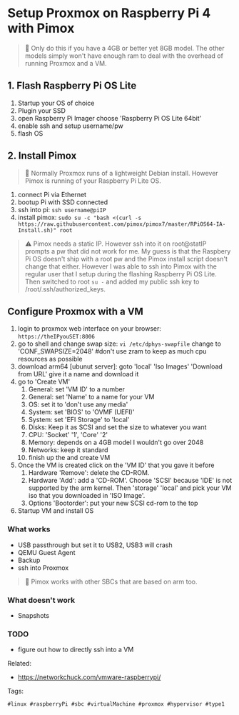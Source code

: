 # Setup Proxmox on Raspberry Pi 4 with Pimox

> 🧐 Only do this if you have a 4GB or better yet 8GB model. The other models simply won't have enough ram to deal with the overhead of running Proxmox and a VM.

## 1. Flash Raspberry Pi OS Lite

1. Startup your OS of choice
1. Plugin your SSD
1. open Raspberry Pi Imager choose 'Raspberry Pi OS Lite 64bit'
1. enable ssh and setup username/pw
1. flash OS

## 2. Install Pimox

> 🧐 Normally Proxmox runs of a lightweight Debian install. However Pimox is running of your Raspberry Pi Lite OS.

1. connect Pi via Ethernet
1. bootup Pi with SSD connected
1. ssh into pi: `ssh username@piIP`
1. install pimox: `sudo su -c "bash <(curl -s https://raw.githubusercontent.com/pimox/pimox7/master/RPiOS64-IA-Install.sh)" root`

> ⚠️  Pimox needs a static IP. However ssh into it on root@statIP prompts a pw that did not work for me. My guess is that the Raspbery Pi OS doesn't ship with a root pw and the Pimox install script doesn't change that either. However I was able to ssh into Pimox with the regular user that I setup during the flashing Raspberry Pi OS Lite. Then switched to root `su -` and added my public ssh key to /root/.ssh/authorized_keys.

## Configure Proxmox with a VM

1. login to proxmox web interface on your browser: `https://theIPyouSET:8006`
1. go to shell and change swap size: `vi /etc/dphys-swapfile` change to 'CONF_SWAPSIZE=2048' \#don't use zram to keep as much cpu resources as possible
1. download arm64 [ubunut server]: goto 'local' 'Iso Images' 'Download from URL' give it a name and download it
1. go to 'Create VM'
    1. General: set 'VM ID' to a number
    1. General: set 'Name' to a name for your VM
    1. OS: set it to 'don't use any media'
    1. System: set 'BIOS' to 'OVMF (UEFI)'
    1. System: set 'EFI Storage' to 'local'
    1. Disks: Keep it as SCSI and set the size to whatever you want
    1. CPU: 'Socket' '1', 'Core' '2'
    1. Memory: depends on a 4GB model I wouldn't go over 2048
    1. Networks: keep it standard
    1. finish up the and create VM
1. Once the VM is created  click on the 'VM ID' that you gave it before
    1. Hardware 'Remove': delete the CD-ROM. 
    1. Hardware 'Add': add a 'CD-ROM'. Choose 'SCSI' because 'IDE' is not supported by the arm kernel. Then 'storage' 'local' and pick your VM iso that you downloaded in 'ISO Image'.
    1. Options 'Bootorder': put your new SCSI cd-rom to the top
1. Startup VM and install OS

### What works

* USB passthrough but set it to USB2, USB3 will crash
* QEMU Guest Agent
* Backup
* ssh into Proxmox

> 🧐 Pimox works with other SBCs that are based on arm too.

### What doesn't work

* Snapshots

### TODO

* figure out how to directly ssh into a VM

[Pimox]: <https://github.com/pimox/pimox7>
[ubuntu server]: <https://ubuntu.com/download/server/arm>

Related:

* <https://networkchuck.com/vmware-raspberrypi/>

Tags:

    #linux #raspberryPi #sbc #virtualMachine #proxmox #hypervisor #type1

